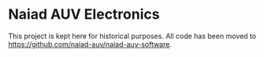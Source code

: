 Naiad AUV Electronics
=====================
This project is kept here for historical purposes. All code has been moved to
https://github.com/naiad-auv/naiad-auv-software.
